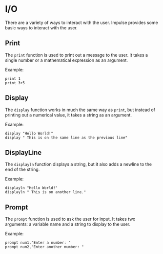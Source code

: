 # I/O
There are a variety of ways to interact with the user. Impulse provides some basic ways to interact with the user.

## Print
The `print` function is used to print out a message to the user. It takes a single number or a mathematical expression as an argument.

Example:
```ipl
print 1
print 3+5
```

## Display
The `display` function works in much the same way as `print`, but instead of printing out a numerical value, it takes a string as an argument.

Example:
```ipl
display "Hello World!"
display " This is on the same line as the previous line"
```

## DisplayLine
The `displayln` function displays a string, but it also adds a newline to the end of the string.

Example:
```ipl
displayln "Hello World!"
displayln " This is on another line."
```

## Prompt
The `prompt` function is used to ask the user for input. It takes two arguments: a variable name and a string to display to the user.

Example:
```ipl
prompt num1,"Enter a number: "
prompt num2,"Enter another number: "
```
